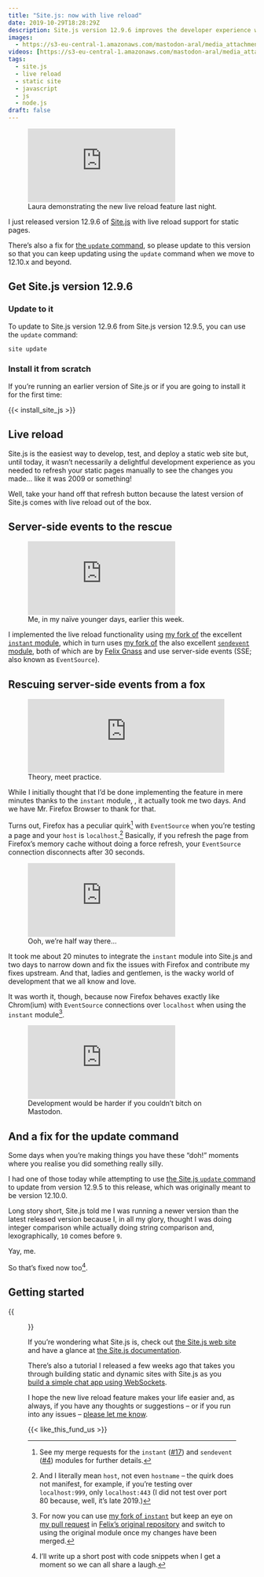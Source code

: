 ```yaml
---
title: "Site.js: now with live reload"
date: 2019-10-29T18:28:29Z
description: Site.js version 12.9.6 improves the developer experience with live reload support for static pages.
images:
  - https://s3-eu-central-1.amazonaws.com/mastodon-aral/media_attachments/files/001/571/843/small/c3133f4167225919.png
videos: [https://s3-eu-central-1.amazonaws.com/mastodon-aral/media_attachments/files/001/571/843/original/c3133f4167225919.mp4]
tags:
  - site.js
  - live reload
  - static site
  - javascript
  - js
  - node.js
draft: false
---
```


<figure>
<iframe src="https://mastodon.ar.al/@aral/103042273071351377/embed" class="mastodon-embed" style="max-width: 100%; border: 0" allowfullscreen="allowfullscreen"></iframe><script src="https://mastodon.ar.al/embed.js" async="async"></script>
<figcaption>Laura demonstrating the new live reload feature last night.</figcaption>
</figure>

I just released version 12.9.6 of [Site.js](https://sitejs.org) with live reload support for static pages.

There’s also a fix for [the `update` command](https://source.ind.ie/site.js/app/blob/master/README.md#update-as-of-v1295-properly-functioning-as-of-v1296), so please update to this version so that you can keep updating using the `update` command when we move to 12.10.x and beyond.

## Get Site.js version 12.9.6

### Update to it

To update to Site.js version 12.9.6 from Site.js version 12.9.5, you can use the `update` command:

```sh
site update
```

### Install it from scratch

If you’re running an earlier version of Site.js or if you are going to install it for the first time:

{{< install_site_js >}}

## Live reload

Site.js is the easiest way to develop, test, and deploy a static web site but, until today, it wasn’t necessarily a delightful development experience as you needed to refresh your static pages manually to see the changes you made… like it was 2009 or something!

Well, take your hand off that refresh button because the latest version of Site.js comes with live reload out of the box.

## Server-side events to the rescue

<figure>
  <iframe src="https://mastodon.ar.al/@aral/103022202114228926/embed" class="mastodon-embed" style="max-width: 100%; border: 0" allowfullscreen="allowfullscreen"></iframe><script src="https://mastodon.ar.al/embed.js" async="async"></script>
<figcaption>Me, in my naïve younger days, earlier this week.</figcaption>
</figure>

I implemented the live reload functionality using [my fork of](https://github.com/aral/instant) the excellent [`instant` module](https://github.com/fgnass/instant), which in turn uses [my fork of](https://github.com/aral/sendevent) the also excellent [`sendevent` module](https://github.com/fgnass/sendevnet), both of which are by [Felix Gnass](https://github.com/fgnass) and use server-side events (SSE; also known as `EventSource`).

## Rescuing server-side events from a fox

<figure>
  <iframe src="https://mastodon.ar.al/@aral/103023932351097430/embed" class="mastodon-embed" style="max-width: 100%; border: 0" width="400" allowfullscreen="allowfullscreen"></iframe><script src="https://mastodon.ar.al/embed.js" async="async"></script>
  <figcaption>Theory, meet practice.</figcaption>
</figure>

While I initially thought that I’d be done implementing the feature in mere minutes thanks to the `instant` module, , it actually took me two days. And we have Mr. Firefox Browser to thank for that.

Turns out, Firefox has a peculiar quirk[^1] with `EventSource` when you’re testing a page and your `host` is `localhost`.[^2] Basically, if you refresh the page from Firefox’s memory cache without doing a force refresh, your `EventSource` connection disconnects after 30 seconds.

<figure>
  <iframe src="https://mastodon.ar.al/@aral/103025061028864594/embed" class="mastodon-embed" style="max-width: 100%; border: 0" allowfullscreen="allowfullscreen"></iframe><script src="https://mastodon.ar.al/embed.js" async="async"></script>
  <figcaption>Ooh, we’re half way there…</figcaption>
</figure>

It took me about 20 minutes to integrate the `instant` module into Site.js and two days to narrow down and fix the issues with Firefox and contribute my fixes upstream. And that, ladies and gentlemen, is the wacky world of development that we all know and love.

It was worth it, though, because now Firefox behaves exactly like Chrom(ium) with `EventSource` connections over `localhost` when using the `instant` module[^3].

<figure>
  <iframe src="https://mastodon.ar.al/@aral/103029600133835839/embed" class="mastodon-embed" style="max-width: 100%; border: 0" allowfullscreen="allowfullscreen"></iframe><script src="https://mastodon.ar.al/embed.js" async="async"></script>
  <figcaption>Development would be harder if you couldn’t bitch on Mastodon.</figcaption>
</figure>

## And a fix for the update command

Some days when you’re making things you have these “doh!” moments where you realise you did something really silly.

I had one of those today while attempting to use [the Site.js `update` command](https://source.ind.ie/site.js/app/blob/master/README.md#update-as-of-v1295-properly-functioning-as-of-v1296) to update from version 12.9.5 to this release, which was originally meant to be version 12.10.0.

Long story short, Site.js told me I was running a newer version than the latest released version because I, in all my glory, thought I was doing integer comparison while actually doing string comparison and, lexographically, `10` comes before `9`.

Yay, me.

So that’s fixed now too[^4].

## Getting started

{{<figure src="../../18/site.js-and-pi/site-js-chat-on-raspberry-pi-1.jpeg" alt="Screenshot of the Site.js basic chat example running on a Raspberry Pi 4B." caption="I followed a tutorial and all I got was this lousy chat app…">}}

If you’re wondering what Site.js is, check out [the Site.js web site](https//sitejs.org) and have a glance at [the Site.js documentation](https://source.ind.ie/site.js/app/blob/master/README.md).

There’s also a tutorial I released a few weeks ago that takes you through building static and dynamic sites with Site.js as you [build a simple chat app using WebSockets](https://ar.al/2019/10/11/build-a-simple-chat-app-with-site.js/).

I hope the new live reload feature makes your life easier and, as always, if you have any thoughts or suggestions – or if you run into any issues – [please let me know](https://mastodon.ar.al/@aral).

{{< like_this_fund_us >}}

[^1]: See my merge requests for the `instant` ([#17](https://github.com/fgnass/instant/pull/17)) and `sendevent` ([#4](https://github.com/fgnass/sendevent/pull/4)) modules for further details.
[^2]: And I literally mean `host`, not even `hostname` – the quirk does not manifest, for example, if you’re testing over `localhost:999`, only `localhost:443` (I did not test over port 80 because, well, it’s late 2019.)
[^3]: For now you can use [my fork of `instant`](https://github.com/aral/instant) but keep an eye on [my pull request](https://github.com/fgnass/instant/pull/17) in [Felix’s original repository](https://github.com/fgnass/instant) and switch to using the original module once my changes have been merged.
[^4]: I’ll write up a short post with code snippets when I get a moment so we can all share a laugh.
